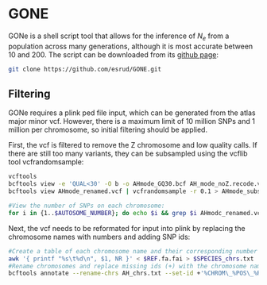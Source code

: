 # GONE

GONe is a shell script tool that allows for the inference of *N<sub>e</sub>* from a population across many generations, although it is most accurate between 10 and 200. The script can be downloaded 
from its [github page](https://github.com/esrud/GONE):

```bash
git clone https://github.com/esrud/GONE.git
```

## Filtering

GONe requires a plink ped file input, which can be generated from the atlas major minor vcf. However, there is a maximum limit of 10 million SNPs and 1 million per chromosome, 
so initial filtering should be applied.

First, the vcf is filtered to remove the Z chromosome and low quality calls. If there are still too many variants, they can be subsampled using the vcflib tool vcfrandomsample:

```bash
vcftools 
bcftools view -e 'QUAL<30' -O b -o AHmode_GQ30.bcf AH_mode_noZ.recode.vcf.gz
bcftools view AHmode_renamed.vcf | vcfrandomsample -r 0.1 > AHmode_subset.vcf

#View the number of SNPs on each chromosome:
for i in {1..$AUTOSOME_NUMBER}; do echo $i && grep $i AHmodc_renamed.vcf | wc -l; done
```

Next, the vcf needs to be reformated for input into plink by replacing the chromosome names with numbers and adding SNP ids:

```bash
#Create a table of each chromosome name and their corresponding number
awk '{ printf "%s\t%d\n", $1, NR }' < $REF.fa.fai > $SPECIES_chrs.txt
#Rename chromosomes and replace missing ids (+) with the chromosome name, position and each allele separated by an underscore.
bcftools annotate --rename-chrs AH_chrs.txt --set-id +'%CHROM\_%POS\_%REF\_%ALT' -Ov -o AHmode_renamed.vcf AHmode_GQ30.bcf
```
